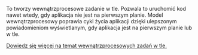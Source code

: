 ﻿To tworzy wewnątrzprocesowe zadanie w tle. Pozwala to uruchomić kod nawet wtedy, gdy aplikacja nie jest na pierwszym planie. Model wewnątrzprocesowy poprawia cykl życia aplikacji dzięki ulepszonym powiadomieniom wyświetlanym, gdy aplikacja jest na pierwszym planie lub w tle.

[Dowiedz się więcej na temat wewnątrzprocesowych zadań w tle.](https://docs.microsoft.com/en-us/windows/uwp/launch-resume/create-and-register-an-inproc-background-task)
